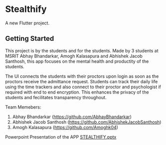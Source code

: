 # Stealthify

A new Flutter project.

## Getting Started

This project is by the students and for the students. Made by 3 students at MSRIT Abhay Bhandarkar, Amogh Kalasapura and Abhishek Jacob Santhosh, this app focuses on the mental health and productity of the students.

The UI connects the students with their proctors upon login as soon as the proctors receive the admittance request. Students can track their daily life using the time trackers and also connect to their proctor and psychologist if required with end to end encryption. This enhances the privacy of the students and fecilitates transparency throughout.

Team Memebers:

1) Abhay Bhandarkar (https://github.com/AbhayBhandarkar)
2) Abhishek Jacob Santhosh (https://github.com/AbhishekJacobSanthosh)
3) Amogh Kalasapura (https://github.com/Amoghk04)

Powerpoint Presentation of the APP
[STEALTHIFY.pptx](https://1drv.ms/p/s!AoK0D5wP0DPpjXGsuammU7W8jTiU?e=6EeWl3)
